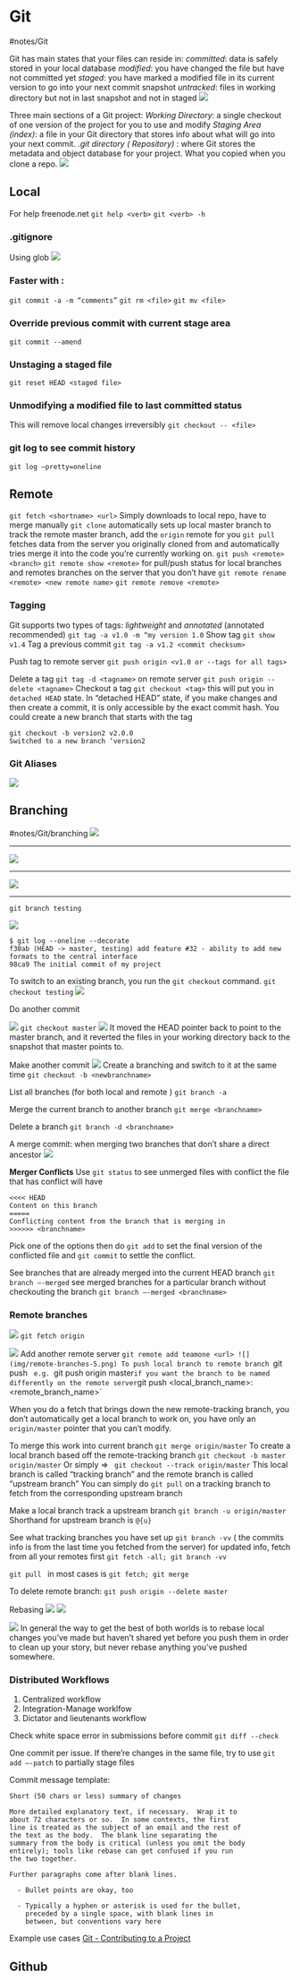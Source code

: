 # Git
#notes/Git

Git has main states that your files can reside in: 
_committed_: data is safely stored in your local database 
_modified_: you have changed the file but have not committed yet
_staged_: you have marked a modified file in its current version to go into your next commit snapshot
_untracked_: files in working directory but not in last snapshot and not in staged
![](img/lifecycle.png)

Three main sections of a Git project:
_Working Directory_: a single checkout of one version of the project for you to use and modify
_Staging Area (index)_: a file in your Git directory that stores info about what will go into your next commit. 
_.git directory ( Repository)_ : where Git stores the metadata and object database for your project. What you copied when you clone a repo.
![](img/areas.png)

##  Local
For help
freenode.net
`git help <verb>`  `git <verb> -h`

### .gitignore

Using glob 
![](img/Screen%20Shot%202019-03-14%20at%2011.46.48%20PM.png)

### Faster with :
`git commit -a -m “comments”`
`git rm <file>`  `git mv <file>`

### Override previous commit with current stage area
`git commit --amend`

### Unstaging a staged file 
`git reset HEAD <staged file>`

### Unmodifying a modified file to last committed status
This will remove local changes irreversibly
`git checkout -- <file>` 

### git log to see commit history
`git log —pretty=oneline`

## Remote
`git fetch <shortname> <url>`  Simply downloads to local repo, have to merge manually 
`git clone` automatically sets up local master branch to track the remote master branch, add the `origin` remote for you 
`git pull	` fetches data from the server you originally cloned from and automatically tries merge it into the code you’re currently working on. 
`git push <remote> <branch>`
`git remote show <remote>` for pull/push status for local branches and remotes branches on the server that you don’t have
`git remote rename <remote> <new remote name>`
`git remote remove <remote>` 

### Tagging 
Git supports two types of tags: _lightweight_ and _annotated_ (annotated recommended) 
`git tag -a v1.0 -m “my version 1.0`
Show tag `git show v1.4`
Tag a previous commit `git tag -a v1.2 <commit checksum>`

Push tag to remote server `git push origin <v1.0 or --tags for all tags>`

Delete a tag `git tag -d <tagname>` 
on remote server  `git push origin --delete <tagname>`
Checkout a tag `git checkout <tag>` this will put you in `detached HEAD` state. In “detached HEAD” state, if you make changes and then create a commit, it is only accessible by the exact commit hash. You could create a new branch that starts with the tag
```
git checkout -b version2 v2.0.0
Switched to a new branch ‘version2
```

### Git Aliases
![](img/Screen%20Shot%202019-03-15%20at%203.53.19%20PM.png)

## Branching
#notes/Git/branching
![](img/commit-and-tree.png)
- - - -
![](img/commits-and-parents.png)
- - - -
![](img/branch-and-history.png)
- - - -
`git branch testing`	

![](img/head-to-master.png)
```
$ git log --oneline --decorate
f30ab (HEAD -> master, testing) add feature #32 - ability to add new formats to the central interface
98ca9 The initial commit of my project
```

To switch to an existing branch, you run the `git checkout` command.
`git checkout testing`
![](img/head-to-testing.png)

Do another commit 

![](img/advance-testing.png)
`git checkout master`
![](img/checkout-master.png)
It moved the HEAD pointer back to point to the master branch, and it reverted the files in your working directory back to the snapshot that master points to. 

Make another commit 
![](img/advance-master.png)
Create a branching and switch to it at the same time
`git checkout -b <newbranchname>`

List all branches (for both local and remote )
`git branch -a`

Merge the current branch to another branch
`git merge <branchname>`

Delete a branch
`git branch -d <branchname>`

A merge commit: when merging two branches that don’t share a direct ancestor 
![](img/basic-merging-2.png)

**Merger Conflicts**
Use 	`git status` to see unmerged files with conflict
the file that has conflict will have 
```
<<<< HEAD
Content on this branch
=====
Conflicting content from the branch that is merging in 
>>>>>> <branchname>
```

Pick one of the options then do `git add` to set the final version of the conflicted file and `git commit` to settle the conflict.

See branches that are already merged into the current HEAD branch
`git branch —-merged` 
see merged branches for a particular branch without checkouting the branch `git branch —-merged <branchname>`


### Remote branches
![](img/remote-branches-1.png)
`git fetch origin`

![](img/remote-branches-3.png)
Add another remote server
`git remote add teamone <url>
![](img/remote-branches-5.png)
To push local branch to remote branch
`git push <remote> <branch>`  e.g.  `git push origin master`
if you want the branch to be named differently on the remote server
`git push <remote> <local_branch_name>:<remote_branch_name>`

When you do a fetch that brings down the new remote-tracking branch, you don’t automatically get a local branch to work on, you have only an `origin/master` pointer that you can’t modify.

To merge this work into current branch `git merge origin/master`
To create a local branch based off the remote-tracking branch
`git checkout -b master origin/master`
Or simply =>  ` git checkout --track origin/master`
This local branch is called “tracking branch” and the remote branch is called “upstream branch” You can simply do `git pull` on a tracking branch to fetch from the corresponding upstream branch

Make a local branch track a upstream branch `git branch -u origin/master`
Shorthand for upstream branch is `@{u}`

See what tracking branches you have set up  `git branch -vv` ( the commits info is from the last time you fetched from the server) for updated info, fetch from all your remotes first `git fetch -all; git branch -vv`

`git pull ` in most cases is `git fetch; git merge`

To delete remote branch: `git push origin --delete master`

Rebasing 
![](img/interesting-rebase-1.png)
![](img/Screen%20Shot%202019-03-16%20at%2011.14.36%20PM.png)

![](img/interesting-rebase-2.png)
In general the way to get the best of both worlds is to rebase local changes you’ve made but haven’t shared yet before you push them in order to clean up your story, but never rebase anything you’ve pushed somewhere.

### Distributed Workflows 
1. Centralized workflow
2. Integration-Manage worklfow
3. Dictator and lieutenants workflow 

Check white space error in submissions before commit
 `git diff --check`

One commit per issue. If there’re changes in the same file, try to use `git add —-patch` to partially stage files 

Commit message template:
```
Short (50 chars or less) summary of changes

More detailed explanatory text, if necessary.  Wrap it to
about 72 characters or so.  In some contexts, the first
line is treated as the subject of an email and the rest of
the text as the body.  The blank line separating the
summary from the body is critical (unless you omit the body
entirely); tools like rebase can get confused if you run
the two together.

Further paragraphs come after blank lines.

  - Bullet points are okay, too

  - Typically a hyphen or asterisk is used for the bullet,
    preceded by a single space, with blank lines in
    between, but conventions vary here
```

Example use cases [Git - Contributing to a Project](https://git-scm.com/book/en/v2/Distributed-Git-Contributing-to-a-Project)


## Github
